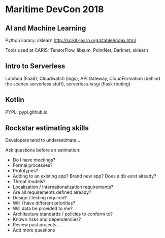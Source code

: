 # Maritime DevCon 2018
## AI and Machine Learning

Python library: sklearn http://scikit-learn.org/stable/index.html

Tools used at CARIS: TensorFlow, libsum, PointNet, Darknet, sklearn


## Intro to Serverless

Lambda (FaaS), Cloudwatch (logs), API Gateway, CloudFormation (behind the scenes serverless stuff), serverless-wsgi (flask routing)


## Kotlin

PYPL: pypl.github.io


## Rockstar estimating skills

Developers tend to underestimate...

Ask questions before an estimation:
- Do I have meetings?
- Formal processes?
- Prototypes?
- Adding to an existing app? Brand new app? Does a db exist already?
- Threat models?
- Localization / Internationalization requirements?
- Are all requirements defined already?
- Design / testing required?
- Will I have different priorities?
- Will data be provided to me?
- Architecture standards / policies to conform to?
- Known risks and dependencies?
- Review past projects...
- Add more questions
